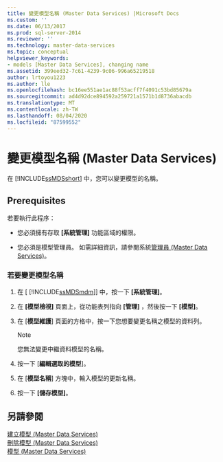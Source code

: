 ```yaml
---
title: 變更模型名稱 (Master Data Services) |Microsoft Docs
ms.custom: ''
ms.date: 06/13/2017
ms.prod: sql-server-2014
ms.reviewer: ''
ms.technology: master-data-services
ms.topic: conceptual
helpviewer_keywords:
- models [Master Data Services], changing name
ms.assetid: 399eed32-7c61-4239-9c06-996a65219518
author: lrtoyou1223
ms.author: lle
ms.openlocfilehash: bc16ee551ae1ac88f53acff7f4091c53bd85679a
ms.sourcegitcommit: ad4d92dce894592a259721a1571b1d8736abacdb
ms.translationtype: MT
ms.contentlocale: zh-TW
ms.lasthandoff: 08/04/2020
ms.locfileid: "87599552"
---
```

# <a name="change-a-model-name-master-data-services"></a>變更模型名稱 (Master Data Services)
  在 [!INCLUDE[ssMDSshort](../includes/ssmdsshort-md.md)] 中，您可以變更模型的名稱。  
  
## <a name="prerequisites"></a>Prerequisites  
 若要執行此程序：  
  
-   您必須擁有存取 **[系統管理]** 功能區域的權限。  
  
-   您必須是模型管理員。 如需詳細資訊，請參閱系統[管理員 &#40;Master Data Services&#41;](administrators-master-data-services.md)。  
  
### <a name="to-change-a-model-name"></a>若要變更模型名稱  
  
1.  在 [ [!INCLUDE[ssMDSmdm](../includes/ssmdsmdm-md.md)]] 中，按一下 **[系統管理]**。  
  
2.  在 **[模型檢視]** 頁面上，從功能表列指向 **[管理]** ，然後按一下 **[模型]**。  
  
3.  在 [**模型維護**] 頁面的方格中，按一下您想要變更名稱之模型的資料列。  
  
    > [!NOTE]  
    >  您無法變更中繼資料模型的名稱。  
  
4.  按一下 [**編輯選取的模型**]。  
  
5.  在 [**模型名稱**] 方塊中，輸入模型的更新名稱。  
  
6.  按一下 **[儲存模型]**。  
  
## <a name="see-also"></a>另請參閱  
 [建立模型 &#40;Master Data Services&#41;](../../2014/master-data-services/create-a-model-master-data-services.md)   
 [刪除模型 &#40;Master Data Services&#41;](../../2014/master-data-services/delete-a-model-master-data-services.md)   
 [模型 &#40;Master Data Services&#41;](../../2014/master-data-services/models-master-data-services.md)  
  
  
